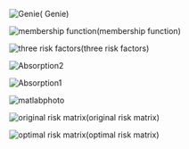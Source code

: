 
![Genie](https://user-images.githubusercontent.com/100748608/156793584-dcd68bca-5999-4ae6-97e8-57d677894cbf.jpg)( Genie)

![membership function](https://user-images.githubusercontent.com/100748608/156795450-69ecdd45-f5d1-4a9c-8638-688b38b7859c.jpg)(membership function)

![three risk factors](https://user-images.githubusercontent.com/100748608/156796353-f87eefa4-1423-4f84-9a77-7f81a954939f.jpg)(three risk factors)

![Absorption2](https://user-images.githubusercontent.com/100748608/156871168-c569fdb4-3534-4951-b5af-ed013e561761.jpg)

![Absorption1](https://user-images.githubusercontent.com/100748608/156871169-0065901c-e7a3-4f47-9e0c-32d030b37ba0.jpg)

![matlabphoto](https://user-images.githubusercontent.com/100748608/156871172-ecdd68a9-9771-49d6-a1db-2109ad2e253f.jpg)


![original risk matrix](https://user-images.githubusercontent.com/100748608/215545783-2f206d5e-3128-4165-8acc-a115824f725b.PNG)(original risk matrix)



![optimal risk matrix](https://user-images.githubusercontent.com/100748608/215545840-3a678166-e03f-4c3b-8e36-c8f22557dc54.PNG)(optimal risk matrix)






